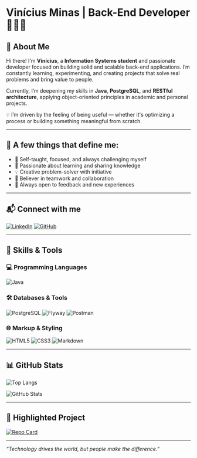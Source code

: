 # Vinícius Minas | Back-End Developer 👨‍💻👾

## 👋 About Me

Hi there! I'm **Vinícius**, a **Information Systems student** and passionate developer focused on building solid and scalable back-end applications. I’m constantly learning, experimenting, and creating projects that solve real problems and bring value to people.

Currently, I’m deepening my skills in **Java**, **PostgreSQL**, and **RESTful architecture**, applying object-oriented principles in academic and personal projects.

💡 I’m driven by the feeling of being useful — whether it's optimizing a process or building something meaningful from scratch.

---

## 🧠 A few things that define me:

- 🎯 Self-taught, focused, and always challenging myself
- 🚀 Passionate about learning and sharing knowledge
- 💡 Creative problem-solver with initiative
- 🤝 Believer in teamwork and collaboration
- 🌱 Always open to feedback and new experiences

---

## 📬 Connect with me

[![LinkedIn](https://img.shields.io/badge/LinkedIn-000?style=for-the-badge&logo=linkedin&logoColor=white)](https://www.linkedin.com/in/vinicius-antonio-minas/)
[![GitHub](https://img.shields.io/badge/GitHub-000?style=for-the-badge&logo=github&logoColor=white)](https://github.com/viniciusminas)

---

## 🚀 Skills & Tools

### 💻 Programming Languages
![Java](https://img.shields.io/badge/Java-000?style=for-the-badge&logo=openjdk&logoColor=white)

### 🛠️ Databases & Tools
![PostgreSQL](https://img.shields.io/badge/PostgreSQL-000?style=for-the-badge&logo=postgresql&logoColor=white)
![Flyway](https://img.shields.io/badge/Flyway-000?style=for-the-badge&logo=flyway&logoColor=white)
![Postman](https://img.shields.io/badge/Postman-000?style=for-the-badge&logo=postman&logoColor=white)

### 🌐 Markup & Styling
![HTML5](https://img.shields.io/badge/HTML5-000?style=for-the-badge&logo=html5&logoColor=white)
![CSS3](https://img.shields.io/badge/CSS3-000?style=for-the-badge&logo=css3&logoColor=white)
![Markdown](https://img.shields.io/badge/Markdown-000?style=for-the-badge&logo=markdown)

---

## 📊 GitHub Stats

![Top Langs](https://github-readme-stats.vercel.app/api/top-langs/?username=viniciusminas&layout=compact&bg_color=000&border_color=30A3DC&title_color=E94D5F&text_color=FFF)

![GitHub Stats](https://github-readme-stats.vercel.app/api?username=viniciusminas&theme=transparent&bg_color=000000&border_color=000&show_icons=true&icon_color=FF0000&title_color=FFFFFF&text_color=FFFFFF&hide=stars)

---

## 📌 Highlighted Project

[![Repo Card](https://github-readme-stats.vercel.app/api/pin/?username=viniciusminas&repo=dio-lab-open-source&bg_color=000&border_color=30A3DC&show_icons=true&icon_color=30A3DC&title_color=E94D5F&text_color=FFF)](https://github.com/viniciusminas/dio-lab-open-source)

---


_“Technology drives the world, but people make the difference.”_

